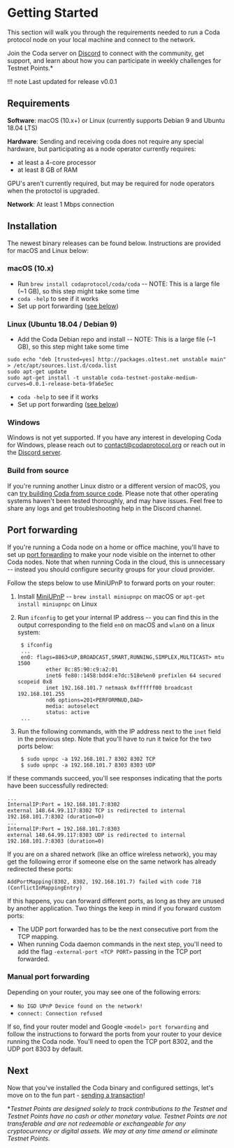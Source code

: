 # Getting Started

This section will walk you through the requirements needed to run a Coda protocol node on your local machine and connect to the network.

Join the Coda server on [Discord](http://bit.ly/CodaDiscord) to connect with the community, get support, and learn about how you can participate in weekly challenges for Testnet Points.\*

!!! note
    Last updated for release v0.0.1

## Requirements

**Software**: macOS (10.x+) or Linux (currently supports Debian 9 and Ubuntu 18.04 LTS)

**Hardware**: Sending and receiving coda does not require any special hardware, but participating as a node operator currently requires:

- at least a 4-core processor
- at least 8 GB of RAM

GPU's aren't currently required, but may be required for node operators when the protoctol is upgraded.

**Network**: At least 1 Mbps connection

## Installation

The newest binary releases can be found below. Instructions are provided for macOS and Linux below:

### macOS (10.x)

- Run `brew install codaprotocol/coda/coda` -- NOTE: This is a large file (~1 GB), so this step might take some time
- `coda -help` to see if it works
- Set up port forwarding ([see below](/docs/getting-started/#port-forwarding))

### Linux (Ubuntu 18.04 / Debian 9)

- Add the Coda Debian repo and install -- NOTE: This is a large file (~1 GB), so this step might take some time

```
sudo echo "deb [trusted=yes] http://packages.o1test.net unstable main" > /etc/apt/sources.list.d/coda.list
sudo apt-get update
sudo apt-get install -t unstable coda-testnet-postake-medium-curves=0.0.1-release-beta-9fa6e5ec
```

- `coda -help` to see if it works
- Set up port forwarding ([see below](/docs/getting-started/#port-forwarding))


### Windows

Windows is not yet supported. If you have any interest in developing Coda for Windows, please reach out to contact@codaprotocol.org or reach out in the [Discord server](https://discord.gg/ShKhA7J).

### Build from source

If you're running another Linux distro or a different version of macOS, you can [try building Coda from source code](https://github.com/CodaProtocol/coda/blob/master/README-dev.md#building-coda). Please note that other operating systems haven't been tested thoroughly, and may have issues. Feel free to share any logs and get troubleshooting help in the Discord channel.

## Port forwarding

If you're running a Coda node on a home or office machine, you'll have to set up [port forwarding](https://en.wikipedia.org/wiki/Port_forwarding) to make your node visible on the internet to other Coda nodes. Note that when running Coda in the cloud, this is unnecessary -- instead you should configure security groups for your cloud provider.

Follow the steps below to use MiniUPnP to forward ports on your router:

1. Install [MiniUPnP](https://github.com/miniupnp/miniupnp) -- `brew install miniupnpc` on macOS or `apt-get install miniupnpc` on Linux

2. Run `ifconfig` to get your internal IP address -- you can find this in the output corresponding to the field `en0` on macOS and `wlan0` on a linux system:


        $ ifconfig
        ...
        en0: flags=8863<UP,BROADCAST,SMART,RUNNING,SIMPLEX,MULTICAST> mtu 1500
                ether 8c:85:90:c9:a2:01 
                inet6 fe80::1458:bdd4:e7dc:518e%en0 prefixlen 64 secured scopeid 0x8 
                inet 192.168.101.7 netmask 0xffffff00 broadcast 192.168.101.255
                nd6 options=201<PERFORMNUD,DAD>
                media: autoselect
                status: active
        ...

3. Run the following commands, with the IP address next to the `inet` field in the previous step. Note that you'll have to run it twice for the two ports below:

        $ sudo upnpc -a 192.168.101.7 8302 8302 TCP
        $ sudo upnpc -a 192.168.101.7 8303 8303 UDP

If these commands succeed, you'll see responses indicating that the ports have been successfully redirected:

```
...
InternalIP:Port = 192.168.101.7:8302
external 148.64.99.117:8302 TCP is redirected to internal 192.168.101.7:8302 (duration=0)
...
InternalIP:Port = 192.168.101.7:8303
external 148.64.99.117:8303 UDP is redirected to internal 192.168.101.7:8303 (duration=0)
```

If you are on a shared network (like an office wireless network), you may get the following error if someone else on the same network has already redirected these ports:

```
AddPortMapping(8302, 8302, 192.168.101.7) failed with code 718 (ConflictInMappingEntry)
```

If this happens, you can forward different ports, as long as they are unused by another application. Two things the keep in mind if you forward custom ports:

- The UDP port forwarded has to be the next consecutive port from the TCP mapping.
- When running Coda daemon commands in the next step, you'll need to add the flag `-external-port <TCP PORT>` passing in the TCP port forwarded.

### Manual port forwarding

Depending on your router, you may see one of the following errors:

- `No IGD UPnP Device found on the network!`
- `connect: Connection refused`

If so, find your router model and Google `<model> port forwarding` and follow the instructions to forward the ports from your router to your device running the Coda node. You'll need to open the TCP port 8302, and the UDP port 8303 by default.

## Next

Now that you've installed the Coda binary and configured settings, let's move on to the fun part - [sending a transaction](/docs/my-first-transaction/)!

\*_Testnet Points are designed solely to track contributions to the Testnet and Testnet Points have no cash or other monetary value. Testnet Points are not transferable and are not redeemable or exchangeable for any cryptocurrency or digital assets. We may at any time amend or eliminate Testnet Points._

